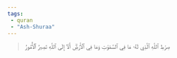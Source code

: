 ```yaml
---
tags: 
 - quran 
 - "Ash-Shuraa"
---
```


> صِرَٰطِ ٱللَّهِ ٱلَّذِي لَهُۥ مَا فِي ٱلسَّمَٰوَٰتِ وَمَا فِي ٱلۡأَرۡضِۗ أَلَآ إِلَى ٱللَّهِ تَصِيرُ ٱلۡأُمُورُ
